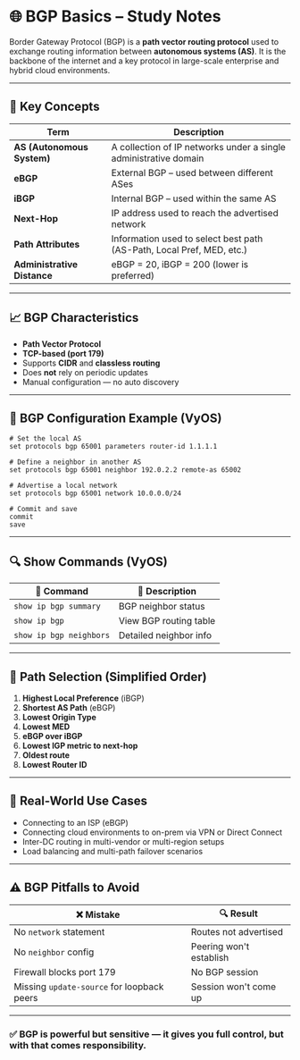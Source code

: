 # 🌐 BGP Basics – Study Notes

Border Gateway Protocol (BGP) is a **path vector routing protocol** used to exchange routing information between **autonomous systems (AS)**. It is the backbone of the internet and a key protocol in large-scale enterprise and hybrid cloud environments.

---

## 🧠 Key Concepts

| Term | Description |
|------|-------------|
| **AS (Autonomous System)** | A collection of IP networks under a single administrative domain |
| **eBGP** | External BGP – used between different ASes |
| **iBGP** | Internal BGP – used within the same AS |
| **Next-Hop** | IP address used to reach the advertised network |
| **Path Attributes** | Information used to select best path (AS-Path, Local Pref, MED, etc.) |
| **Administrative Distance** | eBGP = 20, iBGP = 200 (lower is preferred) |

---

## 📈 BGP Characteristics

- **Path Vector Protocol**
- **TCP-based (port 179)**
- Supports **CIDR** and **classless routing**
- Does **not** rely on periodic updates
- Manual configuration — no auto discovery

---

## 🔧 BGP Configuration Example (VyOS)

```
# Set the local AS
set protocols bgp 65001 parameters router-id 1.1.1.1

# Define a neighbor in another AS
set protocols bgp 65001 neighbor 192.0.2.2 remote-as 65002

# Advertise a local network
set protocols bgp 65001 network 10.0.0.0/24

# Commit and save
commit
save
```

---

## 🔍 Show Commands (VyOS)

| 🔧 Command                 | 🧠 Description                |
|---------------------------|-------------------------------|
| `show ip bgp summary`     | BGP neighbor status           |
| `show ip bgp`             | View BGP routing table        |
| `show ip bgp neighbors`   | Detailed neighbor info        |

---

## 🔀 Path Selection (Simplified Order)

1. **Highest Local Preference** (iBGP)
2. **Shortest AS Path** (eBGP)
3. **Lowest Origin Type**
4. **Lowest MED**
5. **eBGP over iBGP**
6. **Lowest IGP metric to next-hop**
7. **Oldest route**
8. **Lowest Router ID**

---

## 🧪 Real-World Use Cases

- Connecting to an ISP (eBGP)
- Connecting cloud environments to on-prem via VPN or Direct Connect
- Inter-DC routing in multi-vendor or multi-region setups
- Load balancing and multi-path failover scenarios

---

## ⚠️ BGP Pitfalls to Avoid

| ❌ Mistake | 🔍 Result |
|------------|-----------|
| No `network` statement | Routes not advertised |
| No `neighbor` config   | Peering won't establish |
| Firewall blocks port 179 | No BGP session |
| Missing `update-source` for loopback peers | Session won't come up |

---

### ✅ **BGP is powerful but sensitive** — it gives you full control, but with that comes responsibility.






















